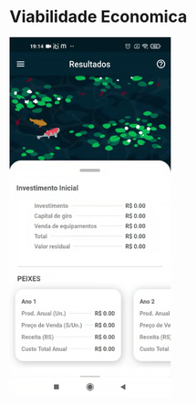 # Viabilidade Economica


![alt text](https://github.com/marcyhel/app_Viabilidade_Economica/blob/main/image/1.PNG)
